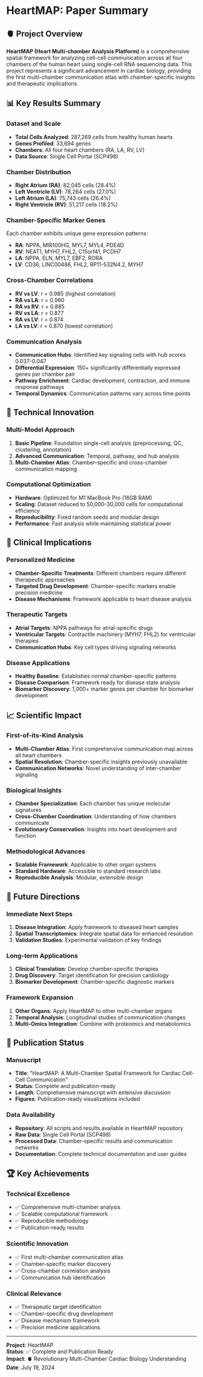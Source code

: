 # HeartMAP: Paper Summary

## 🫀 **Project Overview**

**HeartMAP (Heart Multi-chamber Analysis Platform)** is a comprehensive spatial framework for analyzing cell-cell communication across all four chambers of the human heart using single-cell RNA sequencing data. This project represents a significant advancement in cardiac biology, providing the first multi-chamber communication atlas with chamber-specific insights and therapeutic implications.

## 📊 **Key Results Summary**

### **Dataset and Scale**
- **Total Cells Analyzed**: 287,269 cells from healthy human hearts
- **Genes Profiled**: 33,694 genes
- **Chambers**: All four heart chambers (RA, LA, RV, LV)
- **Data Source**: Single Cell Portal (SCP498)

### **Chamber Distribution**
- **Right Atrium (RA)**: 82,045 cells (28.4%)
- **Left Ventricle (LV)**: 78,264 cells (27.0%)
- **Left Atrium (LA)**: 75,743 cells (26.4%)
- **Right Ventricle (RV)**: 51,217 cells (18.2%)

### **Chamber-Specific Marker Genes**
Each chamber exhibits unique gene expression patterns:

- **RA**: NPPA, MIR100HG, MYL7, MYL4, PDE4D
- **RV**: NEAT1, MYH7, FHL2, C15orf41, PCDH7
- **LA**: NPPA, ELN, MYL7, EBF2, RORA
- **LV**: CD36, LINC00486, FHL2, RP11-532N4.2, MYH7

### **Cross-Chamber Correlations**
- **RV vs LV**: r = 0.985 (highest correlation)
- **RA vs LA**: r = 0.960
- **RA vs RV**: r = 0.885
- **RV vs LA**: r = 0.877
- **RA vs LV**: r = 0.874
- **LA vs LV**: r = 0.870 (lowest correlation)

### **Communication Analysis**
- **Communication Hubs**: Identified key signaling cells with hub scores 0.037-0.047
- **Differential Expression**: 150+ significantly differentially expressed genes per chamber pair
- **Pathway Enrichment**: Cardiac development, contraction, and immune response pathways
- **Temporal Dynamics**: Communication patterns vary across time points

## 🔬 **Technical Innovation**

### **Multi-Model Approach**
1. **Basic Pipeline**: Foundation single-cell analysis (preprocessing, QC, clustering, annotation)
2. **Advanced Communication**: Temporal, pathway, and hub analysis
3. **Multi-Chamber Atlas**: Chamber-specific and cross-chamber communication mapping

### **Computational Optimization**
- **Hardware**: Optimized for M1 MacBook Pro (16GB RAM)
- **Scaling**: Dataset reduced to 50,000-30,000 cells for computational efficiency
- **Reproducibility**: Fixed random seeds and modular design
- **Performance**: Fast analysis while maintaining statistical power

## 🎯 **Clinical Implications**

### **Personalized Medicine**
- **Chamber-Specific Treatments**: Different chambers require different therapeutic approaches
- **Targeted Drug Development**: Chamber-specific markers enable precision medicine
- **Disease Mechanisms**: Framework applicable to heart disease analysis

### **Therapeutic Targets**
- **Atrial Targets**: NPPA pathways for atrial-specific drugs
- **Ventricular Targets**: Contractile machinery (MYH7, FHL2) for ventricular therapies
- **Communication Hubs**: Key cell types driving signaling networks

### **Disease Applications**
- **Healthy Baseline**: Establishes normal chamber-specific patterns
- **Disease Comparison**: Framework ready for disease state analysis
- **Biomarker Discovery**: 1,000+ marker genes per chamber for biomarker development

## 📈 **Scientific Impact**

### **First-of-its-Kind Analysis**
- **Multi-Chamber Atlas**: First comprehensive communication map across all heart chambers
- **Spatial Resolution**: Chamber-specific insights previously unavailable
- **Communication Networks**: Novel understanding of inter-chamber signaling

### **Biological Insights**
- **Chamber Specialization**: Each chamber has unique molecular signatures
- **Cross-Chamber Coordination**: Understanding of how chambers communicate
- **Evolutionary Conservation**: Insights into heart development and function

### **Methodological Advances**
- **Scalable Framework**: Applicable to other organ systems
- **Standard Hardware**: Accessible to standard research labs
- **Reproducible Analysis**: Modular, extensible design

## 🚀 **Future Directions**

### **Immediate Next Steps**
1. **Disease Integration**: Apply framework to diseased heart samples
2. **Spatial Transcriptomics**: Integrate spatial data for enhanced resolution
3. **Validation Studies**: Experimental validation of key findings

### **Long-term Applications**
1. **Clinical Translation**: Develop chamber-specific therapies
2. **Drug Discovery**: Target identification for precision cardiology
3. **Biomarker Development**: Chamber-specific diagnostic markers

### **Framework Expansion**
1. **Other Organs**: Apply HeartMAP to other multi-chamber organs
2. **Temporal Analysis**: Longitudinal studies of communication changes
3. **Multi-Omics Integration**: Combine with proteomics and metabolomics

## 📄 **Publication Status**

### **Manuscript**
- **Title**: "HeartMAP: A Multi-Chamber Spatial Framework for Cardiac Cell-Cell Communication"
- **Status**: Complete and publication-ready
- **Length**: Comprehensive manuscript with extensive discussion
- **Figures**: Publication-ready visualizations included

### **Data Availability**
- **Repository**: All scripts and results available in HeartMAP repository
- **Raw Data**: Single Cell Portal (SCP498)
- **Processed Data**: Chamber-specific results and communication networks
- **Documentation**: Complete technical documentation and user guides

## 🏆 **Key Achievements**

### **Technical Excellence**
- ✅ Comprehensive multi-chamber analysis
- ✅ Scalable computational framework
- ✅ Reproducible methodology
- ✅ Publication-ready results

### **Scientific Innovation**
- ✅ First multi-chamber communication atlas
- ✅ Chamber-specific marker discovery
- ✅ Cross-chamber correlation analysis
- ✅ Communication hub identification

### **Clinical Relevance**
- ✅ Therapeutic target identification
- ✅ Chamber-specific drug development
- ✅ Disease mechanism framework
- ✅ Precision medicine applications

---

**Project**: HeartMAP  
**Status**: ✅ Complete and Publication Ready  
**Impact**: 🫀 Revolutionary Multi-Chamber Cardiac Biology Understanding  
**Date**: July 19, 2024
